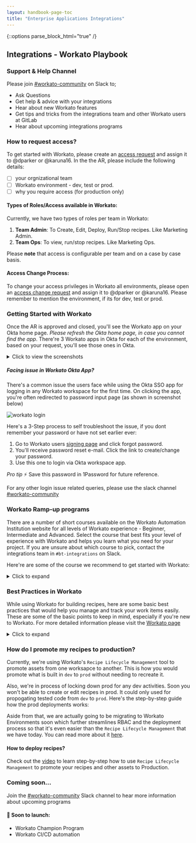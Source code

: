 ```yaml
---
layout: handbook-page-toc
title: "Enterprise Applications Integrations"
---
```


{::options parse_block_html="true" /}

<link rel="stylesheet" type="text/css" href="/stylesheets/biztech.css" />

## Integrations - Workato Playbook

### Support & Help Channel
Please join [#workato-community](https://gitlab.slack.com/archives/C02U9EW8KSS) on Slack to;
* Ask Questions
* Get help & advice with your integrations
* Hear about new Workato features
* Get tips and tricks from the integrations team and other Workato users at GitLab
* Hear about upcoming integrations programs

### How to request access?
To get started with Workato, please create an [access request](https://about.gitlab.com/handbook/business-technology/team-member-enablement/onboarding-access-requests/access-requests/#individual-or-bulk-access-request) and assign it to @dparker or @karuna16. In the the AR, please include the following details:

- [ ] your orgnizational team
- [ ] Workato environment - dev, test or prod.
- [ ] why you require access (for production only)

#### Types of Roles/Access available in Workato:
Currently, we have two types of roles per team in Workato:
1. **Team Admin**: To Create, Edit, Deploy, Run/Stop recipes. Like Marketing Admin.
2. **Team Ops**: To view, run/stop recipes. Like Marketing Ops.

Please **note** that access is configurable per team and on a case by case basis.

#### Access Change Process:
To change your access privileges in Workato all environments, please open an [access change request](https://gitlab.com/gitlab-com/team-member-epics/access-requests/-/issues/new?issuable_template=Individual_Bulk_Access_Request) and assign it to @dparker or @karuna16. 
Please remember to mention the environment, if its for dev, test or prod.

### Getting Started with Workato
Once the AR is approved and closed, you'll see the Workato app on your Okta home page. _Please refresh the Okta home page, in case you cannot find the app_. There're 3 Workato apps in Okta for each of the environment, based on your request, you'll see those ones in Okta.

<details>
  <summary markdown="span">Click to view the screenshots</summary>

  Upon clicking the app, you'll be linked to the Workato home page. 

  If it's your first time logging into Workato, you may be prompted to set a password. Set a strong password and save it in your 1Password private vault. In the future you will not be prompted for this password so long as you use Okta to login to Workato. Once you're logged in, search for your team's project and click on it to see your team's recipes and to create new recipes.

  ![workato landing page](workato-landing-page.png)

  ![left panel](left-panel-details.png)

</details>

##### Facing issue in Workato Okta App?
There's a common issue the users face while using the Okta SSO app for logging in any Workato workspace for the first time. On clicking the app, you're often redirected to password input page (as shown in screenshot below)

![workato login](workato-login.png)

Here's a 3-Step process to self troubleshoot the issue, if you dont remember your password or have not set earlier ever:

1. Go to Workato users [signing page](https://app.workato.com/users/sign_in) and click forgot password.
2. You'll receive password reset e-mail. Click the link to create/change your password.
3. Use this one to login via Okta workspace app.

_Pro tip_ :zap:  Save this password in 1Password for future reference.

For any other login issue related queries, please use the slack channel [#workato-community](https://gitlab.slack.com/archives/C02U9EW8KSS)

### Workato Ramp-up programs
There are a number of short courses available on the Workato Automation Institution website for all levels of Workato experience - Beginner, Intermediate and Advanced. Select the course that best fits your level of experience with Workato and helps you learn what you need for your project. If you are unsure about which course to pick, contact the integrations team in `#bt-integrations` on Slack.

Here're are some of the course we recommend to get started with Workato:

<details>
  <summary markdown="span">Click to expand</summary>

  _Beginner level_: [Automation Pro I On Demand training](https://academy.workato.com/automation-pro-i-on-demand)

  Course helps you to understand:
  -  Basics of building blocks in Workato and their settings:
    - Recipes
    - Data mapping
    - Data transformations
  - Hands on exercises with scenarios to help understand the integration picture.

  _Intermediate level_: [Automation Pro II On Demand training](https://academy.workato.com/automation-pro-ii-revised)

  Course helps you to understand:
  - Advanced concepts to complete a working recipe. Like:
    - Error Handling
    - Conditional Actions (if/else)
    - What are properties and lookup tables?
    - Repeat Actions and Variables.
  - Hands on exercises with scenarios to help understand the integration picture.
  On course completion, you can opt for certification exam too.

  _Intermediate level_: [Recipe lifecycle management](https://academy.workato.com/recipe-lifecycle-management)

  Course helps you to understand:
  - Roles and access management in Workato
  - Deployment of recipes across environments
  - What are manifests and how you export and import them to deploy your code?
  - CI/CD Automation
  - Hands on exercises.
</details>



### Best Practices in Workato

While using Workato for building recipes, here are some basic best practices that would help you manage and track your work items easily. These are some of the basic points to keep in mind, especially if you're new to Workato. For more detailed information please visit the [Workato page](https://support.workato.com/en/support/solutions/folders/1000210065)

<details>
  <summary markdown="span">Click to expand</summary>

  1. #### Which workspace/environment to use?:
  Always create your folders, connections and recipes in dev workspace first. Once tested move your code to higher workspaces - test and prod using Workato's Recipe lifecycle management tool.

  2. #### Folder creation:
  It's best to create a playground folder in the project followed by a folder of your name if you're just playing around or learning to work in Workato. If you are creating recipes for actual project work, best to create a folder with project name. Say, if you integrating leads between Salesforce and Marketo, the folder name could be Lead integration.

  3. #### Naming and managing your recipes:
    1. Its best to use app names in recipes like [SFDC+QBO] New account in Salesforce. It helps to quick spot and sort them.
    2. Another handy way to manage recipes is to use the `New recipe` prefix while building the recipe, and when you have a successful recipe, change that to the intended name and delete the trial ones. You can easily track and delete the trial ones because of the 'New recipe' pre-fix.
    3. Clones: If you clone a recipe from some other user, your recipe gets the same name as the original. Keep in mind that when the original changes you don't get notified or updated.

  4. #### Adding desciptions and comments:
  Use in-step comments to add one-liner description to your steps to the recipe readable and understandable. Please refer the video on how to set the comments. 

  5. #### Setting up and managing App Connections:
    1. Naming the connection: Use meaningful names for connectors. Like instead of using Google Connection 1, Google Connection 2 use <your name> Google Proc Account and <your name> Google Test Account.
    2. Where to create the connectors? If you create the connection in `Projects > Home assets` anyone in the workspace can use them in their recipes. If you want your connection to be accessible only to you and your team, create them in your `Projects > Folder`. There is also a `Shared Connections` project that you can use to house shared connections.
    3. Avoid creating multiple connections with the same credentials. This too can be confusing, and when you are creating a recipe and linking it to a connection you are not sure if it is the right one you are connected to.
</details>


### How do I promote my recipes to production?
Currently, we're using Workato's `Recipe Lifecycle Management` tool to promote assets from one worksapce to another. This is how you would promote what is built in `dev` to `prod` without needing to recreate it.

Also, we're in process of locking down prod for any dev activities. Soon you won't be able to create or edit recipes in prod. It could only used for propogating tested code from `dev` to `prod`. Here's the step-by-step guide how the prod deployments works:




Aside from that, we are actually going to be migrating to Workato Environments soon which further streamlines RBAC and the deployment process so that it's even easier than the `Recipe Lifecycle Management` that we have today. You can read more about it [here](https://www.workato.com/product-hub/democratize-change-management-with-environments/).

#### How to deploy recipes?
Check out the [video](https://youtu.be/WfehKT5nnGo?t=365) to learn step-by-step how to use `Recipe Lifecycle Management` to promote your recipes and other assets to Production.

### Coming soon...
Join the [#workato-community](https://gitlab.slack.com/archives/C02U9EW8KSS) Slack channel to hear more information about upcoming programs

#### 🚀 Soon to launch:
- Workato Champion Program
- Workato CI/CD automation

